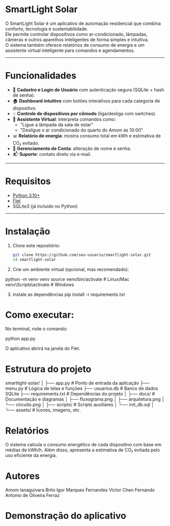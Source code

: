 # SmartLight Solar

O  SmartLight Solar é um aplicativo de automação residencial que combina conforto, tecnologia e sustentabilidade.  
Ele permite controlar dispositivos como ar-condicionado, lâmpadas, câmeras e outros aparelhos inteligentes de forma simples e intuitiva.  
O sistema também oferece relatórios de consumo de energia e um assistente virtual inteligente para comandos e agendamentos.  

---

# Funcionalidades

- 🔑 **Cadastro e Login de Usuário** com autenticação segura (SQLite + hash de senha).  
- 🏠 **Dashboard intuitivo** com botões interativos para cada categoria de dispositivo.  
- 💡 **Controle de dispositivos por cômodo** (liga/desliga com switches).  
- 🤖 **Assistente Virtual**: interpreta comandos como:  
  - "Ligue a lâmpada da sala de estar"  
  - "Desligue o ar condicionado do quarto do Amom às 10:00"  
- 📊 **Relatório de energia**: mostra consumo total em kWh e estimativa de CO₂ evitado.  
- 👤 **Gerenciamento de Conta**: alteração de nome e senha.  
- 📬 **Suporte**: contato direto via e-mail.  

---

# Requisitos

- [Python 3.10+](https://www.python.org/)  
- [Flet](https://flet.dev/)  
- SQLite3 (já incluído no Python)  

---

# Instalação

1. Clone este repositório:
   ```bash
   git clone https://github.com/seu-usuario/smartlight-solar.git
   cd smartlight-solar
2. Crie um ambiente virtual (opcional, mas recomendado):
 
 python -m venv venv
source venv/bin/activate   # Linux/Mac
venv\Scripts\activate      # Windows

3. instale as dependências
   pip install -r requirements.txt

# Como executar:
No terminal, rode o comando:

python app.py


O aplicativo abrirá na janela do Flet.

# Estrutura do projeto

smartlight-solar/
│
├── app.py                # Ponto de entrada da aplicação
├── menu.py               # Lógica de telas e funções
├── usuarios.db           # Banco de dados SQLite
├── requirements.txt      # Dependências do projeto
│
├── docs/                 # Documentação e diagramas
│   ├── fluxograma.png
│   ├── arquitetura.png
│   └── circuito.png
│
├── scripts/              # Scripts auxiliares
│   └── init_db.sql
│
└── assets/               # Ícones, imagens, etc.


# Relatórios
O sistema calcula o consumo energético de cada dispositivo com base em médias de kWh/h.
Além disso, apresenta a estimativa de CO₂ evitada pelo uso eficiente da energia.

# Autores
Amom Ianaguivara Brito
Igor Marques Fernandes
Victor Chen
Fernando Antonio de Oliveira Ferraz

# Demonstração do aplicativo

